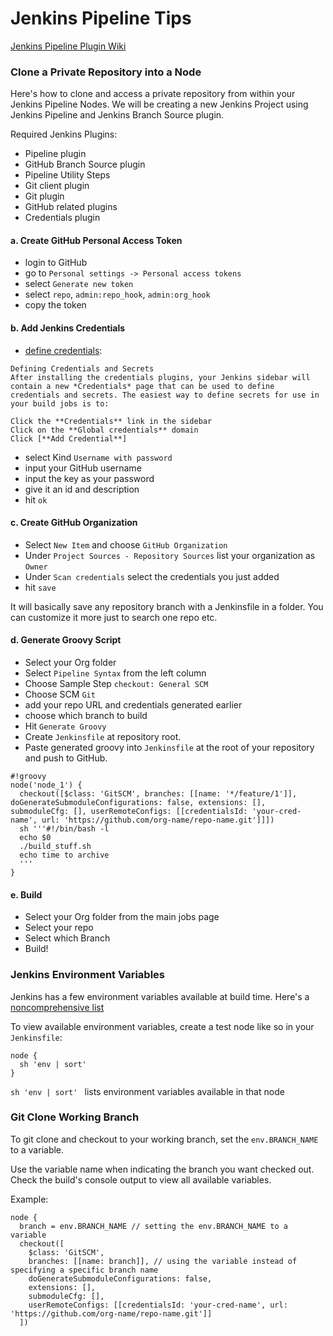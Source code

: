 # Jenkins Pipeline Tips

[Jenkins Pipeline Plugin Wiki](https://wiki.jenkins-ci.org/display/JENKINS/Pipeline+Plugin)


### Clone a Private Repository into a Node

Here's how to clone and access a private repository from within your Jenkins Pipeline Nodes. We will be creating a new Jenkins Project using Jenkins Pipeline and Jenkins Branch Source plugin.

Required Jenkins Plugins:

* Pipeline plugin
* GitHub Branch Source plugin
* Pipeline Utility Steps
* Git client plugin
* Git plugin
* GitHub related plugins
* Credentials plugin

#### a. Create GitHub Personal Access Token
* login to GitHub
* go to `Personal settings -> Personal access tokens`
* select `Generate new token`
* select `repo`, `admin:repo_hook`, `admin:org_hook`
* copy the token

#### b. Add Jenkins Credentials
* [define credentials](https://support.cloudbees.com/hc/en-us/articles/203802500-Injecting-Secrets-into-Jenkins-Build-Jobs):

```
Defining Credentials and Secrets
After installing the credentials plugins, your Jenkins sidebar will contain a new *Credentials* page that can be used to define credentials and secrets. The easiest way to define secrets for use in your build jobs is to:

Click the **Credentials** link in the sidebar
Click on the **Global credentials** domain
Click [**Add Credential**]
```
* select Kind `Username with password`
* input your GitHub username
* input the key as your password
* give it an id and description
* hit `ok`


#### c. Create GitHub Organization
* Select `New Item` and choose `GitHub Organization`
* Under `Project Sources - Repository Sources` list your organization as `Owner`
* Under `Scan credentials` select the credentials you just added
* hit `save`

It will basically save any repository branch with a Jenkinsfile in a folder. You can customize it more just to search one repo etc.

#### d. Generate Groovy Script
* Select your Org folder
* Select `Pipeline Syntax` from the left column
* Choose Sample Step `checkout: General SCM`
* Choose SCM `Git`
* add your repo URL and credentials generated earlier
* choose which branch to build
* Hit `Generate Groovy`
* Create `Jenkinsfile` at repository root.
* Paste generated groovy into `Jenkinsfile` at the root of your repository and push to GitHub.

```
#!groovy
node('node_1') {
  checkout([$class: 'GitSCM', branches: [[name: '*/feature/1']], doGenerateSubmoduleConfigurations: false, extensions: [], submoduleCfg: [], userRemoteConfigs: [[credentialsId: 'your-cred-name', url: 'https://github.com/org-name/repo-name.git']]])
  sh '''#!/bin/bash -l
  echo $0
  ./build_stuff.sh
  echo time to archive
  '''
}
```

#### e. Build
* Select your Org folder from the main jobs page
* Select your repo
* Select which Branch
* Build!

### Jenkins Environment Variables

Jenkins has a few environment variables available at build time. Here's a [noncomprehensive list](https://wiki.jenkins-ci.org/display/JENKINS/Building+a+software+project)

To view available environment variables, create a test node like so in your `Jenkinsfile`:

```
node {
  sh 'env | sort'
}
```

`sh 'env | sort' ` lists environment variables available in that node

### Git Clone Working Branch
To git clone and checkout to your working branch, set the `env.BRANCH_NAME` to a variable.

Use the variable name when indicating the branch you want checked out.
Check the build's console output to view all available variables.

Example:
```
node {
  branch = env.BRANCH_NAME // setting the env.BRANCH_NAME to a variable
  checkout([
    $class: 'GitSCM',
    branches: [[name: branch]], // using the variable instead of specifying a specific branch name
    doGenerateSubmoduleConfigurations: false,
    extensions: [],
    submoduleCfg: [],
    userRemoteConfigs: [[credentialsId: 'your-cred-name', url: 'https://github.com/org-name/repo-name.git']]
  ])
```
